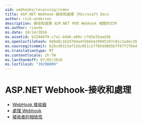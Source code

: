 ```yaml
---
uid: webhooks/receiving/index
title: ASP.NET Webhook-接收和處理 |Microsoft Docs
author: rick-anderson
description: 接收和處理 ASP.NET 中的 Webhook 相關的文件
ms.author: riande
ms.date: 10/14/2016
ms.assetid: b22046f9-c7a1-4d46-a80c-c7d2e35aad3b
ms.openlocfilehash: 9d8d8c162d76da4fbb6b429985107c01c1adec26
ms.sourcegitcommit: b28cd0313af316c051c2ff8549865bff67f2fbb4
ms.translationtype: MT
ms.contentlocale: zh-TW
ms.lasthandoff: 07/05/2018
ms.locfileid: "39290009"
---
```

# <a name="aspnet-webhooks---receiving-and-processing"></a>ASP.NET Webhook-接收和處理

* [WebHook 接收器](receivers.md)
* [處理 Webhook](handlers.md)
* [接收者的相依性](dependencies.md)

